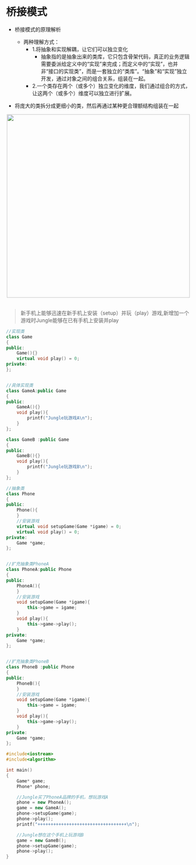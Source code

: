 # 桥接模式
* 桥接模式的原理解析
	* 两种理解方式：
		* 1.将抽象和实现解耦，让它们可以独立变化
			* 抽象指的是抽象出来的类库，它只包含骨架代码，真正的业务逻辑需要委派给定义中的“实现”来完成；而定义中的“实现”，也并非“接口的实现类”，而是一套独立的“类库”。“抽象”和“实现”独立开发，通过对象之间的组合关系，组装在一起。
		* 2.一个类存在两个（或多个）独立变化的维度，我们通过组合的方式，让这两个（或多个）维度可以独立进行扩展。

* 将庞大的类拆分成更细小的类，然后再通过某种更合理额结构组装在一起

<div align="center"> <img src="https://img-blog.csdnimg.cn/20191023075147330.png?x-oss-process=image/watermark,type_ZmFuZ3poZW5naGVpdGk,shadow_10,text_aHR0cHM6Ly9ibG9nLmNzZG4ubmV0L3NpbmF0XzIxMTA3NDMz,size_16,color_FFFFFF,t_70" width="500px"> </div><br>

>新手机上能够迅速在新手机上安装（setup）并玩（play）游戏,新增加一个游戏时Jungle能够在已有手机上安装并play

```c++
//实现类
class Game
{
public:
	Game(){}
	virtual void play() = 0;
private:
};


//具体实现类
class GameA:public Game
{
public:
	GameA(){}
	void play(){
		printf("Jungle玩游戏A\n");
	}
};

class GameB :public Game
{
public:
	GameB(){}
	void play(){
		printf("Jungle玩游戏B\n");
	}
};

//抽象类
class Phone
{
public:
	Phone(){
	}
	//安装游戏
	virtual void setupGame(Game *igame) = 0;
	virtual void play() = 0;
private:
	Game *game;
};


//扩充抽象类PhoneA
class PhoneA:public Phone 
{
public:
	PhoneA(){
	}
	//安装游戏
	void setupGame(Game *igame){
		this->game = igame;
	}
	void play(){
		this->game->play();
	}
private:
	Game *game;
};


//扩充抽象类PhoneB
class PhoneB :public Phone
{
public:
	PhoneB(){
	}
	//安装游戏
	void setupGame(Game *igame){
		this->game = igame;
	}
	void play(){
		this->game->play();
	}
private:
	Game *game;
};

#include<iostream>
#include<algorithm>

int main()
{
	Game* game;
	Phone* phone;

	//Jungle买了PhoneA品牌的手机，想玩游戏A
	phone = new PhoneA();
	game = new GameA();
	phone->setupGame(game);
	phone->play();
	printf("++++++++++++++++++++++++++++++++++\n");

	//Jungle想在这个手机上玩游戏B
	game = new GameB();
	phone->setupGame(game);
	phone->play();
}
```